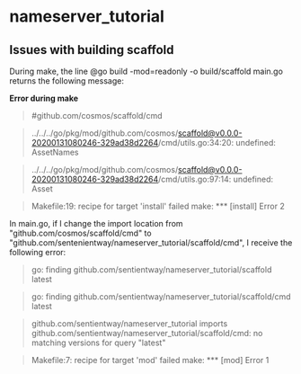 # nameserver_tutorial

## Issues with building scaffold
During make, the line @go build -mod=readonly -o build/scaffold main.go returns the following message:

**Error during make**

>  #github.com/cosmos/scaffold/cmd
 
>../../../go/pkg/mod/github.com/cosmos/scaffold@v0.0.0-20200131080246-329ad38d2264/cmd/utils.go:34:20: undefined: AssetNames

>../../../go/pkg/mod/github.com/cosmos/scaffold@v0.0.0-20200131080246-329ad38d2264/cmd/utils.go:97:14: undefined: Asset

>Makefile:19: recipe for target 'install' failed
make: *** [install] Error 2

In main.go, if I change the import location from "github.com/cosmos/scaffold/cmd" to "github.com/sentenientway/nameserver_tutorial/scaffold/cmd", I receive the following error:

>go: finding github.com/sentientway/nameserver_tutorial/scaffold latest

>go: finding github.com/sentientway/nameserver_tutorial/scaffold/cmd latest

>github.com/sentientway/nameserver_tutorial imports
>github.com/sentientway/nameserver_tutorial/scaffold/cmd: no matching versions for query "latest"

>Makefile:7: recipe for target 'mod' failed
make: *** [mod] Error 1

